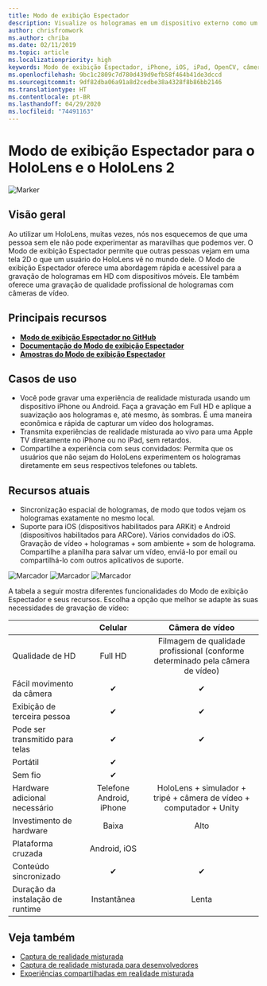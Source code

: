 ```yaml
---
title: Modo de exibição Espectador
description: Visualize os hologramas em um dispositivo externo como um meio de demonstrar uma experiência de realidade misturada em uma tela externa ou gravando um vídeo de uma experiência de realidade misturada.
author: chrisfromwork
ms.author: chriba
ms.date: 02/11/2019
ms.topic: article
ms.localizationpriority: high
keywords: Modo de exibição Espectador, iPhone, iOS, iPad, OpenCV, câmera, ARKit, HoloLens, realidade misturada, MixedRealityToolkit, demonstração, gravar
ms.openlocfilehash: 9bc1c2809c7d780d439d9efb58f464b41de3dccd
ms.sourcegitcommit: 9df82dba06a91a8d2cedbe38a4328f8b86bb2146
ms.translationtype: HT
ms.contentlocale: pt-BR
ms.lasthandoff: 04/29/2020
ms.locfileid: "74491163"
---
```

# <a name="spectator-view-for-hololens-and-hololens-2"></a>Modo de exibição Espectador para o HoloLens e o HoloLens 2

![Marker](images/SpecViewPhoneHero.jpg)

## <a name="overview"></a>Visão geral

Ao utilizar um HoloLens, muitas vezes, nós nos esquecemos de que uma pessoa sem ele não pode experimentar as maravilhas que podemos ver. O Modo de exibição Espectador permite que outras pessoas vejam em uma tela 2D o que um usuário do HoloLens vê no mundo dele.
O Modo de exibição Espectador oferece uma abordagem rápida e acessível para a gravação de hologramas em HD com dispositivos móveis. Ele também oferece uma gravação de qualidade profissional de hologramas com câmeras de vídeo.

## <a name="key-resources"></a>Principais recursos

* [**Modo de exibição Espectador no GitHub**](https://github.com/microsoft/MixedReality-SpectatorView)
* [**Documentação do Modo de exibição Espectador**](https://microsoft.github.io/MixedReality-SpectatorView/README.html)
* [**Amostras do Modo de exibição Espectador**](https://github.com/microsoft/MixedReality-SpectatorView/tree/master/samples)

## <a name="use-cases"></a>Casos de uso
* Você pode gravar uma experiência de realidade misturada usando um dispositivo iPhone ou Android. Faça a gravação em Full HD e aplique a suavização aos hologramas e, até mesmo, às sombras. É uma maneira econômica e rápida de capturar um vídeo dos hologramas.
* Transmita experiências de realidade misturada ao vivo para uma Apple TV diretamente no iPhone ou no iPad, sem retardos.
* Compartilhe a experiência com seus convidados: Permita que os usuários que não sejam do HoloLens experimentem os hologramas diretamente em seus respectivos telefones ou tablets.

## <a name="current-features"></a>Recursos atuais

* Sincronização espacial de hologramas, de modo que todos vejam os hologramas exatamente no mesmo local.
* Suporte para iOS (dispositivos habilitados para ARKit) e Android (dispositivos habilitados para ARCore).
Vários convidados do iOS.
Gravação de vídeo + hologramas + som ambiente + som de holograma.
Compartilhe a planilha para salvar um vídeo, enviá-lo por email ou compartilhá-lo com outros aplicativos de suporte.

![Marcador](images/SpecViewPhoneDemo.jpg)
![Marcador](images/hololensspectatorview-500px.jpg) ![Marcador](images/spectatorview-300px.png)

A tabela a seguir mostra diferentes funcionalidades do Modo de exibição Espectador e seus recursos. Escolha a opção que melhor se adapte às suas necessidades de gravação de vídeo:

|                                      | Celular                  |                    Câmera de vídeo              |
|--------------------------------------|:-----------------------:|:-------------------------------------------:|
| Qualidade de HD                           |         Full HD         |        Filmagem de qualidade profissional (conforme determinado pela câmera de vídeo)      |
| Fácil movimento da câmera                 |            ✔            |                      ✔                      |
| Exibição de terceira pessoa                    |            ✔            |                      ✔                      |
| Pode ser transmitido para telas           |            ✔            |                      ✔                      |
| Portátil                             |            ✔            |                                             |
| Sem fio                             |            ✔            |                                             |
| Hardware adicional necessário         |     Telefone Android, iPhone    | HoloLens + simulador + tripé + câmera de vídeo + computador + Unity |
| Investimento de hardware                  |           Baixa            |                     Alto                    |
| Plataforma cruzada                       |           Android, iOS   |                                             |
| Conteúdo sincronizado                 |            ✔            |                      ✔                      |
| Duração da instalação de runtime               |         Instantânea          |                     Lenta                    |
## <a name="see-also"></a>Veja também

* [Captura de realidade misturada](mixed-reality-capture.md) 
* [Captura de realidade misturada para desenvolvedores](mixed-reality-capture-for-developers.md)
* [Experiências compartilhadas em realidade misturada](shared-experiences-in-mixed-reality.md)
